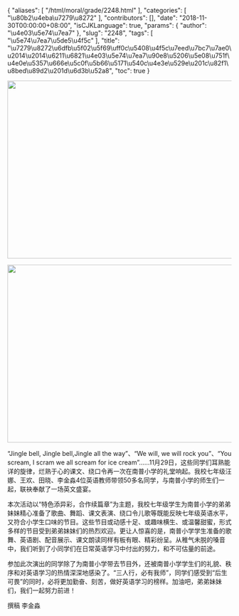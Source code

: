 {
    "aliases": [
        "/html/moral/grade/2248.html"
    ],
    "categories": [
        "\u80b2\u4eba\u7279\u8272"
    ],
    "contributors": [],
    "date": "2018-11-30T00:00:00+08:00",
    "isCJKLanguage": true,
    "params": {
        "author": "\u4e03\u5e74\u7ea7"
    },
    "slug": "2248",
    "tags": [
        "\u5e74\u7ea7\u5de5\u4f5c"
    ],
    "title": "\u7279\u8272\u6dfb\u5f02\u5f69\uff0c\u5408\u4f5c\u7eed\u7bc7\u7ae0\u2014\u2014\u6211\u6821\u4e03\u5e74\u7ea7\u90e8\u5206\u5e08\u751f\u4e0e\u5357\u666e\u5c0f\u5b66\u5171\u540c\u4e3e\u529e\u201c\u82f1\u8bed\u89d2\u201d\u6d3b\u52a8",
    "toc": true
}


<img
    src="https://cdn.tfls.online/mirror/full/90b95c385e2e65a1edec255a7f3cf69c0ad9a145.jpg"
    style="display:block;margin-left:auto;margin-right:auto;"
    decoding="async"
    fetchpriority="auto"
    loading="lazy"
    height="400"
    width="600"
/>





<img
    src="https://cdn.tfls.online/mirror/full/746278ee14e49029ceadda8edb57bac7204cc12b.jpg"
    style="display:block;margin-left:auto;margin-right:auto;"
    decoding="async"
    fetchpriority="auto"
    loading="lazy"
    height="400"
    width="600"
/>




“Jingle bell, Jingle bell,Jingle all the way”、“We will, we will rock you”、“You scream, I scram we all scream for ice cream”……11月29日，这些同学们耳熟能详的旋律，烂熟于心的课文、绕口令再一次在南普小学的礼堂响起。我校七年级汪娜、王欢、田晓、李金淼4位英语教师带领50多名同学，与南普小学的师生们一起，联袂奉献了一场英文盛宴。




本次活动以“特色添异彩，合作续篇章”为主题，我校七年级学生为南普小学的弟弟妹妹精心准备了歌曲、舞蹈、课文表演、绕口令儿歌等既能反映七年级英语水平，又符合小学生口味的节目。这些节目或动感十足、或趣味横生、或温馨甜蜜，形式多样的节目受到弟弟妹妹们的热烈欢迎。更让人惊喜的是，南普小学学生准备的歌舞、英语剧、配音展示、课文朗读同样有板有眼、精彩纷呈。从稚气未脱的嗓音中，我们听到了小同学们在日常英语学习中付出的努力，和不可估量的前途。




参加此次演出的同学除了为南普小学带去节目外，还被南普小学学生们的礼貌、秩序和对英语学习的热情深深地感染了。“三人行，必有我师”，同学们感受到“后生可畏”的同时，必将更加勤奋、刻苦，做好英语学习的榜样。加油吧，弟弟妹妹们，我们一起努力前进！





 撰稿 李金淼



  



